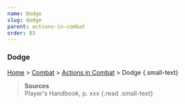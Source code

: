 ```yaml
---
name: Dodge
slug: dodge
parent: actions-in-combat
order: 03
---
```

### Dodge
[Home](dm-operations-center) > [Combat](combat) > [Actions in Combat](actions-in-combat) > Dodge {.small-text}

> **Sources** <br/>
> Player's Handbook, p. xxx
{.read .small-text}